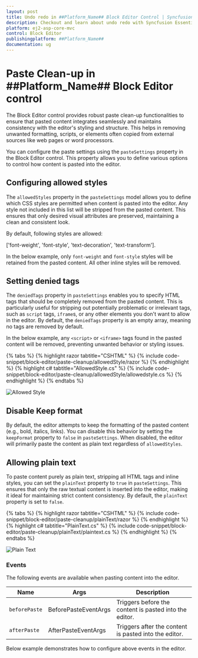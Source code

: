 ```yaml
---
layout: post
title: Undo redo in ##Platform_Name## Block Editor Control | Syncfusion
description: Checkout and learn about undo redo with Syncfusion Essential ##Platform_Name## BlockEditor control, its elements, and more details.
platform: ej2-asp-core-mvc
control: Block Editor
publishingplatform: ##Platform_Name##
documentation: ug
---
```


# Paste Clean-up in ##Platform_Name## Block Editor control

The Block Editor control provides robust paste clean-up functionalities to ensure that pasted content integrates seamlessly and maintains consistency with the editor's styling and structure. This helps in removing unwanted formatting, scripts, or elements often copied from external sources like web pages or word processors.

You can configure the paste settings using the `pasteSettings` property in the Block Editor control. This property allows you to define various options to control how content is pasted into the editor.

## Configuring allowed styles

The `allowedStyles` property in the `pasteSettings` model allows you to define which CSS styles are permitted when content is pasted into the editor. Any style not included in this list will be stripped from the pasted content. This ensures that only desired visual attributes are preserved, maintaining a clean and consistent look.

By default, following styles are allowed:

['font-weight', 'font-style', 'text-decoration', 'text-transform'].

In the below example, only `font-weight` and `font-style` styles will be retained from the pasted content. All other inline styles will be removed.

## Setting denied tags

The `deniedTags` property in `pasteSettings` enables you to specify HTML tags that should be completely removed from the pasted content. This is particularly useful for stripping out potentially problematic or irrelevant tags, such as `script` tags, `iframe`s, or any other elements you don't want to allow in the editor. By default, the `deniedTags` property is an empty array, meaning no tags are removed by default.

In the below example, any `<script>` or `<iframe>` tags found in the pasted content will be removed, preventing unwanted behavior or styling issues.

{% tabs %}
{% highlight razor tabtitle="CSHTML" %}
{% include code-snippet/block-editor/paste-cleanup/allowedStyle/razor %}
{% endhighlight %}
{% highlight c# tabtitle="AllowedStyle.cs" %}
{% include code-snippet/block-editor/paste-cleanup/allowedStyle/allowedstyle.cs %}
{% endhighlight %}
{% endtabs %}

![Allowed Style](images/allowedStyles.png)

## Disable Keep format

By default, the editor attempts to keep the formatting of the pasted content (e.g., bold, italics, links). You can disable this behavior by setting the `keepFormat` property to `false` in `pasteSettings`. When disabled, the editor will primarily paste the content as plain text regardless of `allowedStyles`.

## Allowing plain text

To paste content purely as plain text, stripping all HTML tags and inline styles, you can set the `plainText` property to `true` in `pasteSettings`. This ensures that only the raw textual content is inserted into the editor, making it ideal for maintaining strict content consistency. By default, the `plainText` property is set to `false`.

{% tabs %}
{% highlight razor tabtitle="CSHTML" %}
{% include code-snippet/block-editor/paste-cleanup/plainText/razor %}
{% endhighlight %}
{% highlight c# tabtitle="PlainText.cs" %}
{% include code-snippet/block-editor/paste-cleanup/plainText/plaintext.cs %}
{% endhighlight %}
{% endtabs %}

![Plain Text](images/plainText.png)

### Events

The following events are available when pasting content into the editor.

|Name|Args|Description|
|---|---|---|
|`beforePaste`|BeforePasteEventArgs|Triggers before the content is pasted into the editor.|
|`afterPaste`|AfterPasteEventArgs|Triggers after the content is pasted into the editor.|

Below example demonstrates how to configure above events in the editor.
